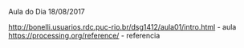 Aula do Dia 18/08/2017

http://bonelli.usuarios.rdc.puc-rio.br/dsg1412/aula01/intro.html - aula
https://processing.org/reference/ - referencia
